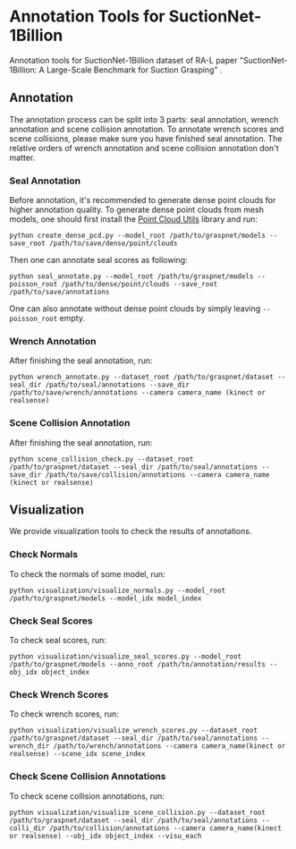 # Annotation Tools for SuctionNet-1Billion

Annotation tools for SuctionNet-1Billion dataset of RA-L paper "SuctionNet-1Billion:  A  Large-Scale  Benchmark  for  Suction  Grasping" .



## Annotation

The annotation process can be split into 3 parts: seal annotation, wrench annotation and scene collision annotation. To annotate wrench scores and scene collisions, please make sure you have finished seal annotation. The relative orders of wrench annotation and scene collision annotation don't matter. 

### Seal Annotation

Before annotation, it's recommended to generate dense point clouds for higher annotation quality.  To generate dense point clouds from mesh models, one should first install the [Point Cloud Utils](https://github.com/fwilliams/point-cloud-utils) library and run:

`python create_dense_pcd.py --model_root /path/to/graspnet/models --save_root /path/to/save/dense/point/clouds`

Then one can annotate seal scores as following:

`python seal_annotate.py --model_root /path/to/graspnet/models --poisson_root /path/to/dense/point/clouds --save_root /path/to/save/annotations`

One can also annotate without dense point clouds by simply leaving  `--poisson_root` empty.

### Wrench Annotation

 After finishing the seal annotation, run:

`python wrench_annotate.py --dataset_root /path/to/graspnet/dataset --seal_dir /path/to/seal/annotations --save_dir /path/to/save/wrench/annotations --camera camera_name (kinect or realsense)`

### Scene Collision Annotation

After finishing the seal annotation, run:

`python scene_collision_check.py --dataset_root /path/to/graspnet/dataset --seal_dir /path/to/seal/annotations --save_dir /path/to/save/collision/annotations --camera camera_name (kinect or realsense)`



## Visualization

We provide visualization tools to check the results of annotations.

### Check Normals

To check the normals of some model, run:

`python visualization/visualize_normals.py --model_root /path/to/graspnet/models --model_idx model_index`

### Check Seal Scores

To check seal scores, run:

`python visualization/visualize_seal_scores.py --model_root /path/to/graspnet/models --anno_root /path/to/annotation/results --obj_idx object_index`

### Check Wrench Scores

To check wrench scores, run:

`python visualization/visualize_wrench_scores.py --dataset_root /path/to/graspnet/dataset --seal_dir /path/to/seal/annotations --wrench_dir /path/to/wrench/annotations --camera camera_name(kinect or realsense) --scene_idx scene_index` 

### Check Scene Collision Annotations

To check scene collision annotations, run:

`python visualization/visualize_scene_collision.py --dataset_root /path/to/graspnet/dataset --seal_dir /path/to/seal/annotations --colli_dir /path/to/collision/annotations --camera camera_name(kinect or realsense) --obj_idx object_index --visu_each`